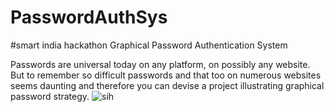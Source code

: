 # PasswordAuthSys
#smart india hackathon
Graphical Password Authentication System

Passwords are universal today on any platform, on possibly any website. But to remember so difficult passwords and that too on numerous websites seems daunting and therefore you can devise a project illustrating graphical password strategy.
![sih](https://user-images.githubusercontent.com/83345313/160280455-b388356b-e805-49f3-ba21-51db2731e671.jpeg)
